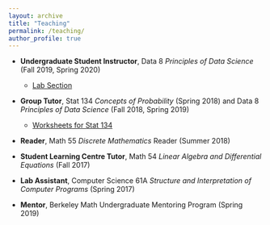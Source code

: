 ```yaml
---
layout: archive
title: "Teaching"
permalink: /teaching/
author_profile: true
---
```


- **Undergraduate Student Instructor**, Data 8 *Principles of Data Science* (Fall 2019, Spring 2020) 
    - [Lab Section](https://hluo27.github.io/data8/)
- **Group Tutor**, Stat 134 *Concepts of Probability* (Spring 2018) and Data 8 *Principles of Data Science* (Fall 2018, Spring 2019)
    - [Worksheets for Stat 134](https://github.com/hLuo27/teaching/tree/master/stat134)
- **Reader**, Math 55 *Discrete Mathematics* Reader (Summer 2018)
- **Student Learning Centre Tutor**, Math 54 *Linear Algebra and Differential Equations* (Fall 2017)
- **Lab Assistant**, Computer Science 61A *Structure and Interpretation of Computer Programs* (Spring 2017)

- **Mentor**, Berkeley Math Undergraduate Mentoring Program (Spring 2019)